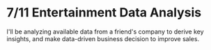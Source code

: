 # 7/11 Entertainment Data Analysis
 I'll be analyzing available data from a friend's company to derive key insights, and make data-driven business decision to improve sales.
